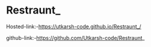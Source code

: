 # Restraunt_

Hosted-link:-https://utkarsh-code.github.io/Restraunt_/

github-link:-https://github.com/Utkarsh-code/Restraunt_
